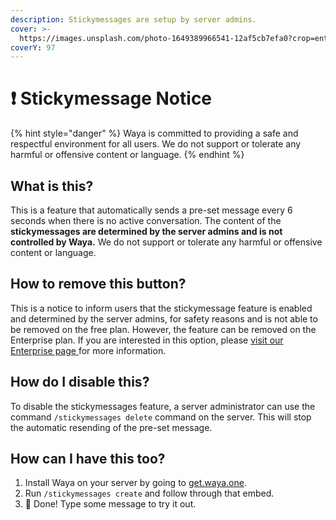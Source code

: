 ```yaml
---
description: Stickymessages are setup by server admins.
cover: >-
  https://images.unsplash.com/photo-1649389966541-12af5cb7efa0?crop=entropy&cs=srgb&fm=jpg&ixid=M3wxOTcwMjR8MHwxfHNlYXJjaHwxfHxidWxsaW5nfGVufDB8fHx8MTY4NDQ0MDUzN3ww&ixlib=rb-4.0.3&q=85
coverY: 97
---
```



# ❗ Stickymessage Notice

{% hint style="danger" %}
Waya is committed to providing a safe and respectful environment for all users. We do not support or tolerate any harmful or offensive content or language.
{% endhint %}

## What is this?

This is a feature that automatically sends a pre-set message every 6 seconds when there is no active conversation. The content of the **stickymessages are determined by the server admins and is not controlled by Waya.** We do not support or tolerate any harmful or offensive content or language.

## How to remove this button?

This is a notice to inform users that the stickymessage feature is enabled and determined by the server admins, for safety reasons and is not able to be removed on the free plan. However, the feature can be removed on the Enterprise plan. If you are interested in this option, please [visit our Enterprise page ](https://waya.one/enterprise)for more information.

## How do I disable this?

To disable the stickymessages feature, a server administrator can use the command `/stickymessages delete` command on the server. This will stop the automatic resending of the pre-set message.

## How can I have this too?

1. Install Waya on your server by going to [get.waya.one](https://get.waya.one).
2. Run `/stickymessages create` and follow through that embed.
3. 🎉 Done! Type some message to try it out.

